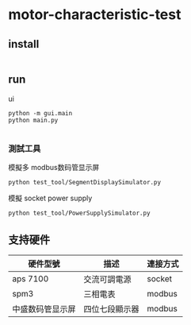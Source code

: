 # motor-characteristic-test

## install
```

```

## run

ui
```
python -m gui.main
python main.py
```


```
```

### 測試工具
模擬多 modbus数码管显示屏
```
python test_tool/SegmentDisplaySimulator.py
```

模擬 socket power supply
```
python test_tool/PowerSupplySimulator.py
```




## 支持硬件
| 硬件型號              | 描述           | 連接方式 |
|----------------------|----------------| -------- |
| aps 7100             | 交流可調電源    | socket   |
| spm3                 |  三相電表       | modbus   |
| 中盛数码管显示屏      | 四位七段顯示器   | modbus   |









